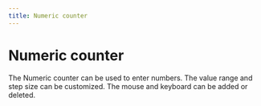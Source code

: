 ```yaml
---
title: Numeric counter
---
```


# Numeric counter

<div>The Numeric counter can be used to enter numbers. The value range and step size can be customized. The mouse and keyboard can be added or deleted.</div>
